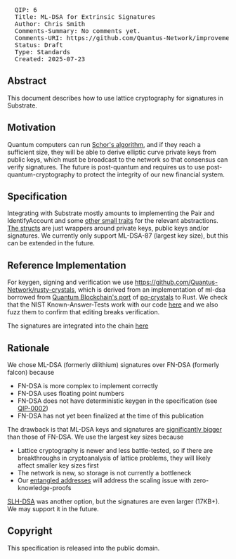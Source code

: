 <pre>
  QIP: 6
  Title: ML-DSA for Extrinsic Signatures
  Author: Chris Smith <chris@quantus.com>
  Comments-Summary: No comments yet.
  Comments-URI: https://github.com/Quantus-Network/improvement-proposals/discussions/
  Status: Draft
  Type: Standards
  Created: 2025-07-23
</pre>

## Abstract

This document describes how to use lattice cryptography for signatures in Substrate. 

## Motivation

Quantum computers can run [Schor's algorithm](https://en.wikipedia.org/wiki/Shor's_algorithm), and if they reach a sufficient
size, they will be able to derive elliptic curve private keys from public keys, which must be broadcast to the network
so that consensus can verify signatures. The future is post-quantum and requires us to use post-quantum-cryptography to 
protect the integrity of our new financial system.

## Specification

Integrating with Substrate mostly amounts to implementing the Pair and IdentifyAccount and some [other small traits](https://github.com/Quantus-Network/chain/blob/main/dilithium-crypto/src/traits.rs) 
for the relevant abstractions. [The structs](https://github.com/Quantus-Network/chain/blob/main/dilithium-crypto/src/types.rs) 
are just wrappers around private keys, public keys and/or signatures. We currently only support ML-DSA-87 (largest key size), 
but this can be extended in the future.

## Reference Implementation

For keygen, signing and verification we use https://github.com/Quantus-Network/rusty-crystals, which is derived from an
implementation of ml-dsa borrowed from [Quantum Blockchain's port](https://github.com/Quantum-Blockchains/dilithium)
of [pq-crystals](https://github.com/pq-crystals/dilithium) to Rust. We check that the NIST Known-Answer-Tests work with 
our code [here](https://github.com/Quantus-Network/rusty-crystals/blob/master/tests/verify_integration_test.rs#L16) and 
we also fuzz them to confirm that editing breaks verification.

The signatures are integrated into the chain [here](https://github.com/Quantus-Network/chain/tree/main/dilithium-crypto)

## Rationale

We chose ML-DSA (formerly dilithium) signatures over FN-DSA (formerly falcon) because

- FN-DSA is more complex to implement correctly
- FN-DSA uses floating point numbers
- FN-DSA does not have deterministic keygen in the specification (see [QIP-0002](./qip-0002.md))
- FN-DSA has not yet been finalized at the time of this publication

The drawback is that ML-DSA keys and signatures are [significantly bigger](https://github.com/open-quantum-safe/liboqs/tree/main/docs/algorithms/sig)
than those of FN-DSA. We use the largest key sizes because 

- Lattice cryptography is newer and less battle-tested, so if there are breakthroughs in cryptoanalysis of lattice problems, they will likely affect smaller key sizes first
- The network is new, so storage is not currently a bottleneck
- Our [entangled addresses](./qip-0005.md) will address the scaling issue with zero-knowledge-proofs

[SLH-DSA](https://csrc.nist.gov/pubs/fips/205/final) was another option, but the signatures are even larger (17KB+). We 
may support it in the future. 

## Copyright

This specification is released into the public domain.
